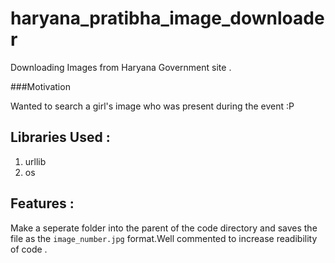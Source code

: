 haryana_pratibha_image_downloader
=================================

Downloading Images from Haryana Government site . 

###Motivation

Wanted to search a girl's image who was present during the event :P 

Libraries Used :
----------------

1) urllib
2) os

Features :
---------

Make a seperate folder into the parent of the code directory and  saves
the file as the `image_number.jpg` format.Well commented to increase 
readibility of code .
